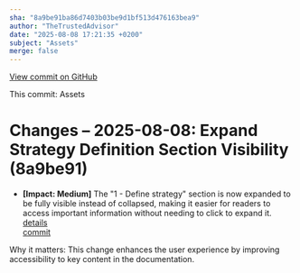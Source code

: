 ```yaml
---
sha: "8a9be91ba86d7403b03be9d1bf513d476163bea9"
author: "TheTrustedAdvisor"
date: "2025-08-08 17:21:35 +0200"
subject: "Assets"
merge: false
---
```


[View commit on GitHub](https://github.com/TheTrustedAdvisor/FabricAdoptionFramework/commit/8a9be91ba86d7403b03be9d1bf513d476163bea9)

This commit: Assets

# Changes – 2025-08-08: Expand Strategy Definition Section Visibility (8a9be91)

- **[Impact: Medium]** The "1 - Define strategy" section is now expanded to be fully visible instead of collapsed, making it easier for readers to access important information without needing to click to expand it.  
   [details](/docs/about/changes/2025-08-08-assets)  
   [commit](https://github.com/TheTrustedAdvisor/FabricAdoptionFramework/commit/8a9be91ba86d7403b03be9d1bf513d476163bea9)  

Why it matters: This change enhances the user experience by improving accessibility to key content in the documentation.
